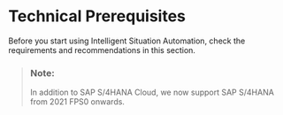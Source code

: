 <!-- loiobaf6b0fca03e48cca9eda88e617be96f -->

# Technical Prerequisites

Before you start using Intelligent Situation Automation, check the requirements and recommendations in this section.

> ### Note:  
> In addition to SAP S/4HANA Cloud, we now support SAP S/4HANA from 2021 FPS0 onwards.

